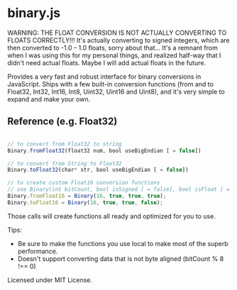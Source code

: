 binary.js
=========

WARNING: THE FLOAT CONVERSION IS NOT ACTUALLY CONVERTING TO FLOATS CORRECTLY!!! It's actually converting to signed integers, which are then converted to -1.0 – 1.0 floats, sorry about that... It's a remnant from when I was using this for my personal things, and realized half-way that I didn't need actual floats. Maybe I will add actual floats in the future.

Provides a very fast and robust interface for binary conversions in JavaScript.
Ships with a few built-in conversion functions (from and to Float32, Int32, Int16, Int8, Uint32, Uint16 and Uint8), and it's very simple to expand and make your own.

Reference (e.g. Float32)
------------------------

```javascript

// to convert from Float32 to string
Binary.fromFloat32(float32 num, bool useBigEndian [ = false])

// to convert from String to Float32
Binary.toFloat32(char* str, bool useBigEndian [ = false])

// to create custom Float16 conversion functions
// use Binary(int bitCount, bool isSigned [ = false], bool isFloat [ = false], bool isFromFunction [ = false])
Binary.fromFloat16 = Binary(16, true, true, true);
Binary.toFloat16 = Binary(16, true, true, false);

```

Those calls will create functions all ready and optimized for you to use.

Tips:
* Be sure to make the functions you use local to make most of the superb performance.
* Doesn't support converting data that is not byte aligned (bitCount % 8 !== 0)

Licensed under MIT License.
